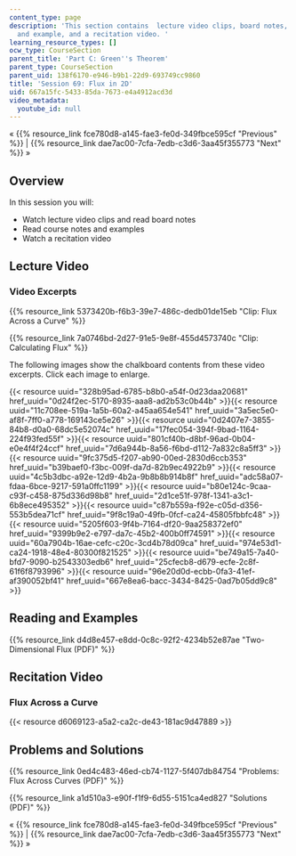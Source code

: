 ```yaml
---
content_type: page
description: 'This section contains  lecture video clips, board notes, course notes
  and example, and a recitation video. '
learning_resource_types: []
ocw_type: CourseSection
parent_title: 'Part C: Green''s Theorem'
parent_type: CourseSection
parent_uid: 138f6170-e946-b9b1-22d9-693749cc9860
title: 'Session 69: Flux in 2D'
uid: 667a15fc-5433-85da-7673-e4a4912acd3d
video_metadata:
  youtube_id: null
---
```


« {{% resource_link fce780d8-a145-fae3-fe0d-349fbce595cf "Previous" %}} | {{% resource_link dae7ac00-7cfa-7edb-c3d6-3aa45f355773 "Next" %}} »

Overview
--------

In this session you will:

*   Watch lecture video clips and read board notes
*   Read course notes and examples
*   Watch a recitation video

Lecture Video
-------------

### Video Excerpts

{{% resource_link 5373420b-f6b3-39e7-486c-dedb01de15eb "Clip: Flux Across a Curve" %}}

{{% resource_link 7a0746bd-2d27-91e5-9e8f-455d4573740c "Clip: Calculating Flux" %}}

The following images show the chalkboard contents from these video excerpts. Click each image to enlarge.

{{< resource uuid="328b95ad-6785-b8b0-a54f-0d23daa20681" href_uuid="0d24f2ec-5170-8935-aaa8-ad2b53c0b44b" >}}{{< resource uuid="11c708ee-519a-1a5b-60a2-a45aa654e541" href_uuid="3a5ec5e0-af8f-7ff0-a778-169143ce5e26" >}}{{< resource uuid="0d2407e7-3855-84b8-d0a0-68dc5e52074c" href_uuid="17fec054-394f-9bad-1164-224f93fed55f" >}}{{< resource uuid="801cf40b-d8bf-96ad-0b04-e0e4f4f24ccf" href_uuid="7d6a944b-8a56-f6bd-d112-7a832c8a5ff3" >}}  
{{< resource uuid="9fc375d5-f207-ab90-00ed-2830d6ccb353" href_uuid="b39baef0-f3bc-009f-da7d-82b9ec4922b9" >}}{{< resource uuid="4c5b3dbc-a92e-12d9-4b2a-9b8b8b914b8f" href_uuid="adc58a07-fdaa-6bce-9217-591a0ffc1199" >}}{{< resource uuid="b80e124c-9caa-c93f-c458-875d336d98b8" href_uuid="2d1ce51f-978f-1341-a3c1-6b8ece495352" >}}{{< resource uuid="c87b559a-f92e-c05d-d356-553b5dea71cf" href_uuid="9f8c19a0-49fb-0fcf-ca24-45805fbbfc48" >}}  
{{< resource uuid="5205f603-9f4b-7164-df20-9aa258372ef0" href_uuid="9399b9e2-e797-da7c-45b2-400b0ff74591" >}}{{< resource uuid="60a7904b-16ae-cefc-c20c-3cd4b78d09ca" href_uuid="974e53d1-ca24-1918-48e4-80300f821525" >}}{{< resource uuid="be749a15-7a40-bfd7-9090-b2543303edb6" href_uuid="25cfecb8-d679-ecfe-2c8f-61f6f8793996" >}}{{< resource uuid="96e20d0d-ecbb-0fa3-41ef-af390052bf41" href_uuid="667e8ea6-bacc-3434-8425-0ad7b05dd9c8" >}}

Reading and Examples
--------------------

{{% resource_link d4d8e457-e8dd-0c8c-92f2-4234b52e87ae "Two-Dimensional Flux (PDF)" %}}

Recitation Video
----------------

### Flux Across a Curve

{{< resource d6069123-a5a2-ca2c-de43-181ac9d47889 >}}

Problems and Solutions
----------------------

{{% resource_link 0ed4c483-46ed-cb74-1127-5f407db84754 "Problems: Flux Across Curves (PDF)" %}}

{{% resource_link a1d510a3-e90f-f1f9-6d55-5151ca4ed827 "Solutions (PDF)" %}}

« {{% resource_link fce780d8-a145-fae3-fe0d-349fbce595cf "Previous" %}} | {{% resource_link dae7ac00-7cfa-7edb-c3d6-3aa45f355773 "Next" %}} »